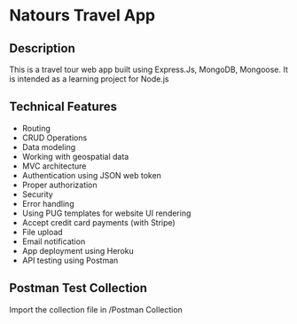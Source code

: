 # Natours Travel App

## Description

This is a travel tour web app built using Express.Js, MongoDB, Mongoose. It is intended as a learning project for Node.js

## Technical Features

- Routing
- CRUD Operations
- Data modeling
- Working with geospatial data
- MVC architecture
- Authentication using JSON web token
- Proper authorization
- Security
- Error handling
- Using PUG templates for website UI rendering
- Accept credit card payments (with Stripe)
- File upload
- Email notification
- App deployment using Heroku
- API testing using Postman

## Postman Test Collection

Import the collection file in /Postman Collection
